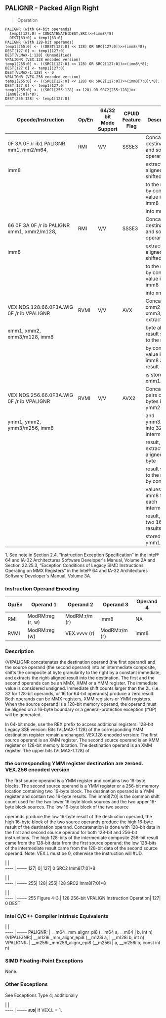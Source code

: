 ## PALIGNR  -  Packed Align Right

> Operation

``` slim
PALIGNR (with 64-bit operands)
  temp1[127:0] = CONCATENATE(DEST,SRC)>>(imm8\*8)
  DEST[63:0] = temp1[63:0]
PALIGNR (with 128-bit operands)
temp1[255:0] <- ((DEST[127:0] << 128) OR SRC[127:0])>>(imm8\*8);
DEST[127:0] <- temp1[127:0]
DEST[VLMAX-1:128] (Unmodified)
VPALIGNR (VEX.128 encoded version)
temp1[255:0] <- ((SRC1[127:0] << 128) OR SRC2[127:0])>>(imm8\*8);
DEST[127:0] <- temp1[127:0]
DEST[VLMAX-1:128] <- 0
VPALIGNR (VEX.256 encoded version)
temp1[255:0] <- ((SRC1[127:0] << 128) OR SRC2[127:0])>>(imm8[7:0]\*8);
DEST[127:0] <- temp1[127:0]
temp1[255:0] <- ((SRC1[255:128] << 128) OR SRC2[255:128])>>(imm8[7:0]\*8);
DEST[255:128] <- temp1[127:0]

```

 Opcode/Instruction                        | Op/En| 64/32 bit Mode Support| CPUID Feature Flag| Description                                 
 ---  | --- | --- | --- | ---
 0F 3A 0F /r ib1 PALIGNR mm1, mm2/m64,     | RMI  | V/V                   | SSSE3             | Concatenate destination and source operands,
 imm8                                      |      |                       |                   | extract byte-aligned result shifted         
                                           |      |                       |                   | to the right by constant value in imm8      
                                           |      |                       |                   | into mm1.                                   
 66 0F 3A 0F /r ib PALIGNR xmm1, xmm2/m128,| RMI  | V/V                   | SSSE3             | Concatenate destination and source operands,
 imm8                                      |      |                       |                   | extract byte-aligned result shifted         
                                           |      |                       |                   | to the right by constant value in imm8      
                                           |      |                       |                   | into xmm1.                                  
 VEX.NDS.128.66.0F3A.WIG 0F /r ib VPALIGNR | RVMI | V/V                   | AVX               | Concatenate xmm2 and xmm3/m128, extract     
 xmm1, xmm2, xmm3/m128, imm8               |      |                       |                   | byte aligned result shifted to the right    
                                           |      |                       |                   | by constant value in imm8 and result        
                                           |      |                       |                   | is stored in xmm1.                          
 VEX.NDS.256.66.0F3A.WIG 0F /r ib VPALIGNR | RVMI | V/V                   | AVX2              | Concatenate pairs of 16 bytes in ymm2       
 ymm1, ymm2, ymm3/m256, imm8               |      |                       |                   | and ymm3/m256 into 32-byte intermediate     
                                           |      |                       |                   | result, extract byte-aligned, 16-byte       
                                           |      |                       |                   | result shifted to the right by constant     
                                           |      |                       |                   | values in imm8 from each intermediate       
                                           |      |                       |                   | result, and two 16-byte results are         
                                           |      |                       |                   | stored in ymm1.                             
<aside class="notification">
1. See note in Section 2.4, “Instruction Exception Specification” in
the Intel® 64 and IA-32 Architectures Software Developer's Manual, Volume 2A
and Section 22.25.3, “Exception Conditions of Legacy SIMD Instructions Operating
on MMX Registers” in the Intel® 64 and IA-32 Architectures Software Developer's
Manual, Volume 3A.
</aside>


### Instruction Operand Encoding
 Op/En| Operand 1       | Operand 2    | Operand 3    | Operand 4
 ---  | --- | --- | --- | ---
 RMI  | ModRM:reg (r, w)| ModRM:r/m (r)| imm8         | NA       
 RVMI | ModRM:reg (w)   | VEX.vvvv (r) | ModRM:r/m (r)| imm8     

### Description
(V)PALIGNR concatenates the destination operand (the first operand) and the
source operand (the second operand) into an intermediate composite, shifts the
composite at byte granularity to the right by a constant immediate, and extracts
the right-aligned result into the destination. The first and the second operands
can be an MMX, XMM or a YMM register. The immediate value is considered unsigned.
Immediate shift counts larger than the 2L (i.e. 32 for 128-bit operands, or
16 for 64-bit operands) produce a zero result. Both operands can be MMX registers,
XMM registers or YMM registers. When the source operand is a 128-bit memory
operand, the operand must be aligned on a 16-byte boundary or a general-protection
exception (#GP) will be generated.

In 64-bit mode, use the REX prefix to access additional registers. 128-bit Legacy
SSE version: Bits (VLMAX-1:128) of the corresponding YMM destination register
remain unchanged. VEX.128 encoded version: The first source operand is an XMM
register. The second source operand is an XMM register or 128-bit memory location.
The destination operand is an XMM register. The upper bits (VLMAX-1:128) of
### the corresponding YMM register destination are zeroed. VEX.256 encoded version
The first source operand is a YMM register and contains two 16-byte blocks.
The second source operand is a YMM register or a 256-bit memory location containing
two 16-byte block. The destination operand is a YMM register and contain two
16-byte results. The imm8[7:0] is the common shift count used for the two lower
16-byte block sources and the two upper 16-byte block sources. The low 16-byte
block of the two source

operands produce the low 16-byte result of the destination operand, the high
16-byte block of the two source operands produce the high 16-byte result of
the destination operand. Concatenation is done with 128-bit data in the first
and second source operand for both 128-bit and 256-bit instructions. The high
128-bits of the intermediate composite 256-bit result came from the 128-bit
data from the first source operand; the low 128-bits of the intermediate result
came from the 128-bit data of the second source operand. Note: VEX.L must be
0, otherwise the instruction will #UD.

   | |  
---- | -----
 127| 0| 127| 0 SRC2
Imm8[7:0]\*8

   | |  
---- | -----
 255| 128| 255| 128 SRC2
Imm8[7:0]\*8

   | |  
---- | -----
 255 Figure 4-3.| 128 256-bit VPALIGN Instruction Operation| 127| 0 DEST


### Intel C/C++ Compiler Intrinsic Equivalents
   | |  
---- | -----
 PALIGNR:   | __m64 _mm_alignr_pi8 (__m64 a, __m64
            | b, int n)                           
 (V)PALIGNR:| __m128i _mm_alignr_epi8 (__m128i a, 
            | __m128i b, int n)                   
 VPALIGNR:  | __m256i _mm256_alignr_epi8 (__m256i 
            | a, __m256i b, const int n)          

### SIMD Floating-Point Exceptions
None.


### Other Exceptions
See Exceptions Type 4; additionally

   | |  
---- | -----
 **``#UD``**| If VEX.L = 1.
